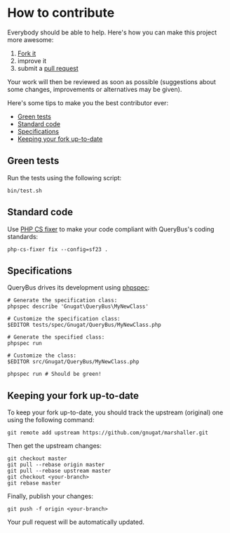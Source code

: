 # How to contribute

Everybody should be able to help. Here's how you can make this project more
awesome:

1. [Fork it](https://github.com/gnugat/query-bus/fork_select)
2. improve it
3. submit a [pull request](https://help.github.com/articles/creating-a-pull-request)

Your work will then be reviewed as soon as possible (suggestions about some
changes, improvements or alternatives may be given).

Here's some tips to make you the best contributor ever:

* [Green tests](#green-tests)
* [Standard code](#standard-code)
* [Specifications](#specifications)
* [Keeping your fork up-to-date](#keeping-your-fork-up-to-date)

## Green tests

Run the tests using the following script:

    bin/test.sh

## Standard code

Use [PHP CS fixer](http://cs.sensiolabs.org/) to make your code compliant with
QueryBus's coding standards:

    php-cs-fixer fix --config=sf23 .

## Specifications

QueryBus drives its development using [phpspec](http://www.phpspec.net/):

    # Generate the specification class:
    phpspec describe 'Gnugat\QueryBus\MyNewClass'

    # Customize the specification class:
    $EDITOR tests/spec/Gnugat/QueryBus/MyNewClass.php

    # Generate the specified class:
    phpspec run

    # Customize the class:
    $EDITOR src/Gnugat/QueryBus/MyNewClass.php

    phpspec run # Should be green!

## Keeping your fork up-to-date

To keep your fork up-to-date, you should track the upstream (original) one
using the following command:

    git remote add upstream https://github.com/gnugat/marshaller.git

Then get the upstream changes:

    git checkout master
    git pull --rebase origin master
    git pull --rebase upstream master
    git checkout <your-branch>
    git rebase master

Finally, publish your changes:

    git push -f origin <your-branch>

Your pull request will be automatically updated.
